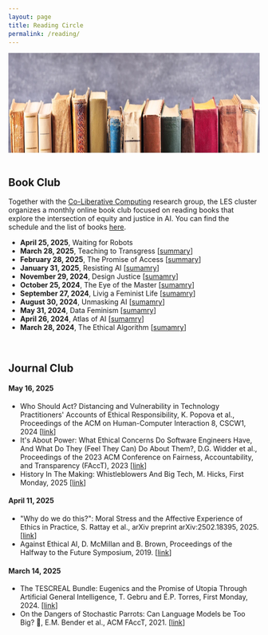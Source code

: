 ```yaml
---
layout: page
title: Reading Circle
permalink: /reading/
---
```

<center><img src="/images/reading.png" width="1000" height="200" align="center"></center>

<br>

## Book Club
Together with the [Co-Liberative Computing](https://co-liberative-computing.github.io) research group, the LES cluster organizes a monthly online book club focused on reading books that explore the intersection of equity and justice in AI. You can find the schedule and the list of books [here](https://co-liberative-computing.github.io/books/).

* **April 25, 2025**, Waiting for Robots
* **March 28, 2025**, Teaching to Transgress [[summary](https://co-liberative-computing.github.io/summary/summary_teaching_to_transgress/)]
* **February 28, 2025**, The Promise of Access [[summary](https://co-liberative-computing.github.io/summary/summary_the_promise_of_access/)]
* **January 31, 2025**, Resisting AI [[sumamry](https://co-liberative-computing.github.io/summary/summary_resisting_ai/)]
* **November 29, 2024**, Design Justice [[sumamry](https://co-liberative-computing.github.io/summary/summary_design_justice/)]
* **October 25, 2024**, The Eye of the Master [[sumamry](https://co-liberative-computing.github.io/summary/summary_the_eye_of_the_master/)]
* **September 27, 2024**, Livig a Feminist Life [[sumamry](https://co-liberative-computing.github.io/summary/summary_living_a_feminist_life/)]
* **August 30, 2024**, Unmasking AI [[sumamry](https://co-liberative-computing.github.io/summary/summary_unmasking_ai/)]
* **May 31, 2024**, Data Feminism [[sumamry](https://co-liberative-computing.github.io/summary/summary_data_feminism/)]
* **April 26, 2024**, Atlas of AI [[sumamry](https://co-liberative-computing.github.io/summary/summary_atlas_of_ai/)]
* **March 28, 2024**, The Ethical Algorithm [[sumamry](https://co-liberative-computing.github.io/summary/summary_the_ethical_algorithm/)]

<br>

## Journal Club

#### **May 16, 2025**
* Who Should Act? Distancing and Vulnerability in Technology Practitioners' Accounts of Ethical Responsibility, K. Popova et al., Proceedings of the ACM on Human-Computer Interaction 8, CSCW1, 2024 [[link](https://dl.acm.org/doi/abs/10.1145/3637434)]
* It's About Power: What Ethical Concerns Do Software Engineers Have, And What Do They (Feel They Can) Do About Them?, D.G. Widder et al., Proceedings of the 2023 ACM Conference on Fairness, Accountability, and Transparency (FAccT), 2023 [[link](https://dl.acm.org/doi/10.1145/3593013.3594012)]
* History In The Making: Whistleblowers And Big Tech, M. Hicks, First Monday, 2025 [[link](https://firstmonday.org/ojs/index.php/fm/article/view/14117)]

#### **April 11, 2025**
* "Why do we do this?": Moral Stress and the Affective Experience of Ethics in Practice, S. Rattay et al., arXiv preprint arXiv:2502.18395, 2025. [[link](https://arxiv.org/pdf/2502.18395)]
* Against Ethical AI, D. McMillan and B. Brown, Proceedings of the Halfway to the Future Symposium, 2019. [[link](https://dl.acm.org/doi/pdf/10.1145/3363384.3363393?casa_token=f42ww1tTjA0AAAAA:vw5RBYSXn6BGw7Bb-jIdyd237JGc77r5bjaA7ReoThH4vvuCDMIH3qabJwd0ueZFxAU9GZiTxheY6g)]

#### **March 14, 2025**
* The TESCREAL Bundle: Eugenics and the Promise of Utopia Through Artificial General Intelligence, T. Gebru and É.P. Torres, First Monday, 2024. [[link](https://firstmonday.org/ojs/index.php/fm/article/view/13636/11606)]
* On the Dangers of Stochastic Parrots: Can Language Models be Too Big? 🦜, E.M. Bender et al., ACM FAccT, 2021. [[link](https://dl.acm.org/doi/pdf/10.1145/3442188.3445922)]
